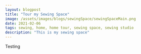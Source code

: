```yaml
---
layout: blogpost
title: "Tour my Sewing Space"
image: /assets/images/blogs/sewingSpace/sewingSpaceMain.png
date: 2021-02-06
tags: sewing, home, home tour, sewing space, sewing studio
description: "This is my sewing space"
---
```


Testing
